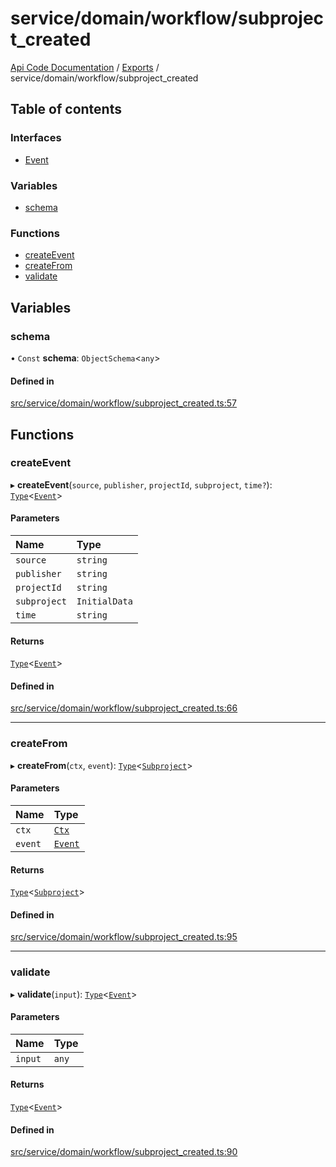 # service/domain/workflow/subproject\_created
 
[Api Code Documentation](../README.md) / [Exports](../modules.md) / service/domain/workflow/subproject\_created

## Table of contents

### Interfaces

- [Event](../interfaces/service_domain_workflow_subproject_created.Event.md)

### Variables

- [schema](service_domain_workflow_subproject_created.md#schema)

### Functions

- [createEvent](service_domain_workflow_subproject_created.md#createevent)
- [createFrom](service_domain_workflow_subproject_created.md#createfrom)
- [validate](service_domain_workflow_subproject_created.md#validate)

## Variables

### schema

• `Const` **schema**: `ObjectSchema`<`any`\>

#### Defined in

[src/service/domain/workflow/subproject_created.ts:57](https://github.com/openkfw/TruBudget/blob/95e6f8a/api/src/service/domain/workflow/subproject_created.ts#L57)

## Functions

### createEvent

▸ **createEvent**(`source`, `publisher`, `projectId`, `subproject`, `time?`): [`Type`](result.md#type)<[`Event`](../interfaces/service_domain_workflow_subproject_created.Event.md)\>

#### Parameters

| Name | Type |
| :------ | :------ |
| `source` | `string` |
| `publisher` | `string` |
| `projectId` | `string` |
| `subproject` | `InitialData` |
| `time` | `string` |

#### Returns

[`Type`](result.md#type)<[`Event`](../interfaces/service_domain_workflow_subproject_created.Event.md)\>

#### Defined in

[src/service/domain/workflow/subproject_created.ts:66](https://github.com/openkfw/TruBudget/blob/95e6f8a/api/src/service/domain/workflow/subproject_created.ts#L66)

___

### createFrom

▸ **createFrom**(`ctx`, `event`): [`Type`](result.md#type)<[`Subproject`](../interfaces/service_domain_workflow_subproject.Subproject.md)\>

#### Parameters

| Name | Type |
| :------ | :------ |
| `ctx` | [`Ctx`](../interfaces/lib_ctx.Ctx.md) |
| `event` | [`Event`](../interfaces/service_domain_workflow_subproject_created.Event.md) |

#### Returns

[`Type`](result.md#type)<[`Subproject`](../interfaces/service_domain_workflow_subproject.Subproject.md)\>

#### Defined in

[src/service/domain/workflow/subproject_created.ts:95](https://github.com/openkfw/TruBudget/blob/95e6f8a/api/src/service/domain/workflow/subproject_created.ts#L95)

___

### validate

▸ **validate**(`input`): [`Type`](result.md#type)<[`Event`](../interfaces/service_domain_workflow_subproject_created.Event.md)\>

#### Parameters

| Name | Type |
| :------ | :------ |
| `input` | `any` |

#### Returns

[`Type`](result.md#type)<[`Event`](../interfaces/service_domain_workflow_subproject_created.Event.md)\>

#### Defined in

[src/service/domain/workflow/subproject_created.ts:90](https://github.com/openkfw/TruBudget/blob/95e6f8a/api/src/service/domain/workflow/subproject_created.ts#L90)
